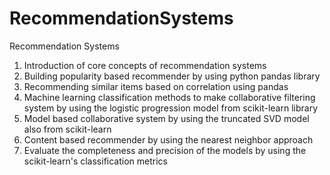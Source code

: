 # RecommendationSystems
Recommendation Systems

1) Introduction of core concepts of recommendation systems
2) Building popularity based recommender by using python pandas library
3) Recommending similar items based on correlation using pandas
4) Machine learning classification methods to make collaborative filtering system
by using the logistic progression model from scikit-learn library
5) Model based collaborative system by using the truncated SVD model also from scikit-learn
6) Content based recommender by using the nearest neighbor approach
7) Evaluate the completeness and precision of the models by using the 
scikit-learn's classification metrics